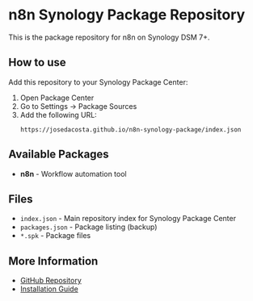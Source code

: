 # n8n Synology Package Repository

This is the package repository for n8n on Synology DSM 7+.

## How to use

Add this repository to your Synology Package Center:

1. Open Package Center
2. Go to Settings → Package Sources
3. Add the following URL:
   ```
   https://josedacosta.github.io/n8n-synology-package/index.json
   ```

## Available Packages

- **n8n** - Workflow automation tool

## Files

- `index.json` - Main repository index for Synology Package Center
- `packages.json` - Package listing (backup)
- `*.spk` - Package files

## More Information

- [GitHub Repository](https://github.com/josedacosta/n8n-synology-package)
- [Installation Guide](https://github.com/josedacosta/n8n-synology-package#installation-on-synology)